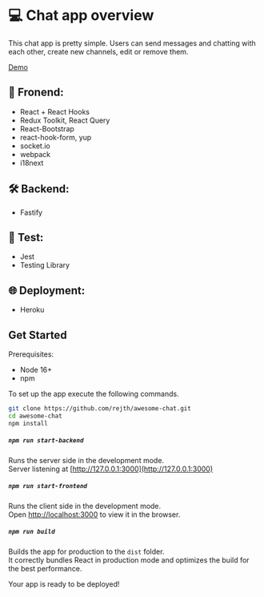 # 💻 Chat app overview

This chat app is pretty simple. Users can send messages and chatting with each other, create new channels, edit or remove them.

[Demo](https://ilyakirsanov-react-chat-app.herokuapp.com/)

## 🧱 Fronend:
  * React + React Hooks
  * Redux Toolkit, React Query
  * React-Bootstrap
  * react-hook-form, yup
  * socket.io
  * webpack
  * i18next

## 🛠 Backend:
  * Fastify
  
## 🧪 Test:
  * Jest
  * Testing Library
  
## 🌐 Deployment:
  * Heroku

## Get Started

Prerequisites:

- Node 16+
- npm

To set up the app execute the following commands.

```bash
git clone https://github.com/rejth/awesome-chat.git
cd awesome-chat
npm install
```

##### `npm run start-backend`

Runs the server side in the development mode.\
Server listening at [http://127.0.0.1:3000](http://127.0.0.1:3000)

##### `npm run start-frontend`

Runs the client side in the development mode.\
Open [http://localhost:3000](http://localhost:3000) to view it in the browser.

##### `npm run build`

Builds the app for production to the `dist` folder.\
It correctly bundles React in production mode and optimizes the build for the best performance.

Your app is ready to be deployed!
